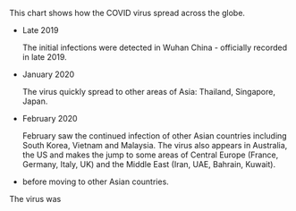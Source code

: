 This chart shows how the COVID virus spread across the globe.

* Late 2019

  The initial infections were detected in Wuhan China - officially recorded in late 2019.
  
* January 2020

  The virus quickly spread to other areas of Asia: Thailand, Singapore, Japan.

* February 2020

  February saw the continued infection of other Asian countries including South Korea, Vietnam and Malaysia. The virus also appears in Australia, the US and makes the jump to some areas of Central Europe (France, Germany, Italy, UK) and the Middle East (Iran, UAE, Bahrain, Kuwait).

* before moving to other Asian countries.

The virus was 
